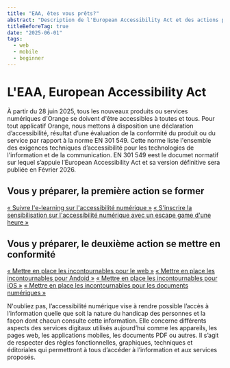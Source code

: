 ```yaml
---
title: "EAA, êtes vous prêts?"
abstract: "Description de l'European Accessibility Act et des actions possibles"
titleBeforeTag: true
date: "2025-06-01"
tags:
  - web
  - mobile
  - beginner
---
```

# L'EAA, European Accessibility Act
À partir du 28 juin 2025, tous les nouveaux produits ou services numériques d'Orange se doivent d'être accessibles à toutes et tous.
Pour tout applicatif Orange, nous mettons à disposition une déclaration d’accessibilité, résultat d’une évaluation de la conformité du produit ou du service par rapport à la norme EN 301 549. Cette norme liste l'ensemble des exigences techniques d’accessibilité pour les technologies de l'information et de la communication. EN 301 549 eest le documet normatif sur lequel s’appuie l’European Accessibility Act et sa version définitive sera publiée en Février 2026.

## Vous y préparer, la première action se former
[«&nbsp;Suivre l'e-learning sur l'accessibilité numérique&nbsp;»](https://orange.csod.com/ui/lms-learning-details/app/course/6a573c9c-9a0a-4285-97d1-841325a42bf4)
[«&nbsp;S'inscrire la sensibilisation sur l'accessibilité numérique avec un escape game d'une heure&nbsp;»](https://orange.csod.com/ui/lms-learning-details/app/event/92f6ad77-277a-41d6-a614-29a976cfbf64)

## Vous y préparer, le deuxième action se mettre en conformité
[«&nbsp;Mettre en place les incontournables pour le web&nbsp;»](https://a11y-guidelines.orange.com/fr/web/checklist-initiale/)
[«&nbsp;Mettre en place les incontournables pour Andoid&nbsp;»](https://a11y-guidelines.orange.com/fr/mobile/android/checklist/)
[«&nbsp;Mettre en place les incontournables pour iOS&nbsp;»](https://a11y-guidelines.orange.com/fr/mobile/ios/checklist/)
[«&nbsp;Mettre en place les incontournables pour les documents numériques&nbsp;»](https://a11y-guidelines.orange.com/fr/contenu-et-communication/incontournables/)

N'oubliez pas, l’accessibilité numérique vise à rendre possible l’accès à l’information quelle que soit la nature du handicap des personnes et la façon dont chacun consulte cette information. Elle concerne différents aspects des services digitaux utilisés aujourd’hui comme les appareils, les pages web, les applications mobiles, les documents PDF ou autres. 
Il s’agit de respecter des règles fonctionnelles, graphiques, techniques et éditoriales qui permettront à tous d’accéder à l’information et aux services proposés.
